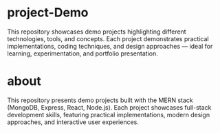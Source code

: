 # project-Demo
This repository showcases demo projects highlighting different technologies, tools, and concepts. Each project demonstrates practical implementations, coding techniques, and design approaches — ideal for learning, experimentation, and portfolio presentation.
 
 # about
 This repository presents demo projects built with the MERN stack (MongoDB, Express, React, Node.js). Each project showcases full-stack development skills, featuring practical implementations, modern design approaches, and interactive user experiences.
